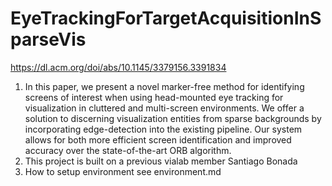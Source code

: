 # EyeTrackingForTargetAcquisitionInSparseVis 
https://dl.acm.org/doi/abs/10.1145/3379156.3391834
1. In this paper, we present a novel marker-free method for identifying screens of interest when using head-mounted eye tracking for visualization in cluttered and multi-screen environments. We offer a solution to discerning visualization entities from sparse backgrounds by incorporating edge-detection into the existing pipeline. Our system allows for both more efficient screen identification and improved accuracy over the state-of-the-art ORB algorithm.
2. This project is built on a previous vialab member Santiago Bonada
3. How to setup environment see environment.md
